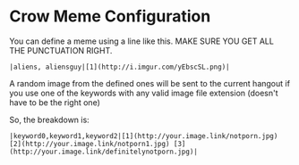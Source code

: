 # Crow Meme Configuration

You can define a meme using a line like this. MAKE SURE YOU GET ALL THE PUNCTUATION RIGHT.

`|aliens, aliensguy|[1](http://i.imgur.com/yEbscSL.png)|`

A random image from the defined ones will be sent to the current hangout if you use one of the keywords with any valid image file extension (doesn't have to be the right one)

So, the breakdown is:

`|keyword0,keyword1,keyword2|[1](http://your.image.link/notporn.jpg) [2](http://your.image.link/notporn1.jpg) [3](http://your.image.link/definitelynotporn.jpg)|`

